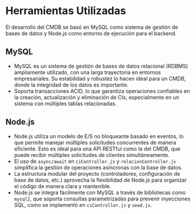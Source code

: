 # Herramientas Utilizadas

El desarrollo del CMDB se basó en MySQL como sistema de gestión de bases de datos y Node.js como entorno de ejecución para el backend.

## MySQL

- MySQL es un sistema de gestión de bases de datos relacional (RDBMS) ampliamente utilizado, con una larga trayectoria en entornos empresariales. Su estabilidad y robustez lo hacen ideal para un CMDB, donde la integridad de los datos es importante.
- Soporta transacciones ACID, lo que garantiza operaciones confiables en la creación, actualización y eliminación de CIs, especialmente en un sistema con múltiples tablas relacionadas.

## Node.js
- Node.js utiliza un modelo de E/S no bloqueante basado en eventos, lo que permite manejar múltiples solicitudes concurrentes de manera eficiente. Esto es ideal para una API RESTful como la del CMDB, que puede recibir múltiples solicitudes de clientes simultáneamente.
- El uso de `async/await` en `ciController.js` y `relacionController.js` simplifica la gestión de operaciones asíncronas con la base de datos.
- La estructura modular del proyecto (controladores, configuración de base de datos, etc.) aprovecha la flexibilidad de Node.js para organizar el código de manera clara y mantenible.
- Node.js se integra fácilmente con MySQL a través de bibliotecas como `mysql2`, que soporta consultas parametrizadas para prevenir inyecciones SQL, como se implementó en `ciController.js` y `seed.js`.